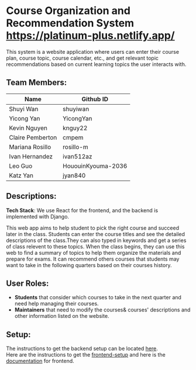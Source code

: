 # Course Organization and Recommendation System https://platinum-plus.netlify.app/

This system is a website application where users can enter their course plan, course topic, course calendar, etc., 
and get relevant topic recommendations based on current learning topics the user interacts with.

## Team Members: ##
| Name             | Github ID           |
| ---------------- | ------------------- |
| Shuyi Wan        | shuyiwan            |
| Yicong Yan	     | YicongYan           |
| Kevin Nguyen     | knguy22             |
| Claire Pemberton | cmpem               |
| Mariana Rosillo	 | rosillo-m           |
| Ivan Hernandez	 | ivan512az           |
| Leo Guo	         | HououinKyouma-2036  |
| Katz Yan	       | jyan840             |

## Descriptions: ##
**Tech Stack**: We use React for the frontend, and the backend is implemented with Django. 

This web app aims to help student to pick the right course and succeed later in the class. Students can enter the course titles and see the detailed descriptions of the class.They can also typed in keywords and get a series of class relevent to these topics. When the class begins, they can use this web to find a summary of topics to help them organize the materials and prepare for exams. It can recommend others courses that students may want to take in the following quarters based on their courses history. 

 ## User Roles:

* **Students** that consider which courses to take in the next quarter and need help managing their courses.
* **Maintainers** that need to modify the courses& courses' descriptions and other information listed on the website.


## Setup:

The instructions to get the backend setup can be located [here](backend/README.md#setting-up-the-backend). <br>
Here are the instructions to get the [frontend-setup](frontend/README.md) and here is the [documentation](frontend/Frontend_Documentation.md) for frontend.


